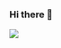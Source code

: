### Hi there 👋
<a href="버튼을 눌렀을 때 이동할 링크" target="_blank"><img src="https://img.shields.io/badge/3776AB?style=뱃지모양&logo=로고&logoColor=3776AB"/></a>
<!--
**James1412/James1412** is a ✨ _special_ ✨ repository because its `README.md` (this file) appears on your GitHub profile.

Here are some ideas to get you started:

- 🔭 I’m currently working on ...
- 🌱 I’m currently learning ...
- 👯 I’m looking to collaborate on ...
- 🤔 I’m looking for help with ...
- 💬 Ask me about ...
- 📫 How to reach me: ...
- 😄 Pronouns: ...
- ⚡ Fun fact: ...
-->
